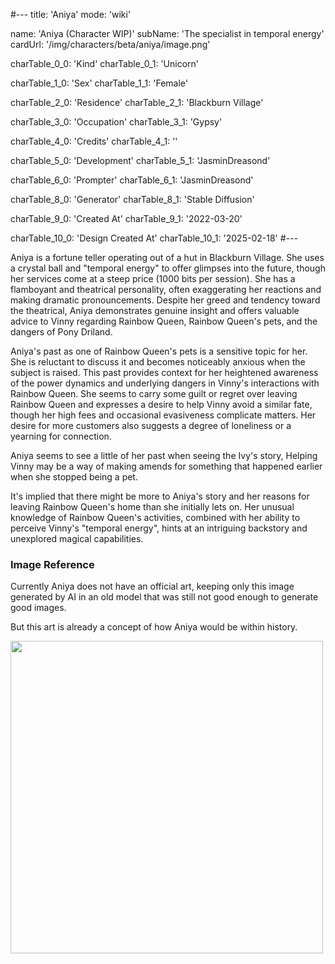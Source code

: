 #---
title: 'Aniya'
mode: 'wiki'

name: 'Aniya (Character WIP)'
subName: 'The specialist in temporal energy'
cardUrl: '/img/characters/beta/aniya/image.png'

charTable_0_0: 'Kind'
charTable_0_1: 'Unicorn'

charTable_1_0: 'Sex'
charTable_1_1: 'Female'

charTable_2_0: 'Residence'
charTable_2_1: 'Blackburn Village'

charTable_3_0: 'Occupation'
charTable_3_1: 'Gypsy'

charTable_4_0: 'Credits'
charTable_4_1: ''

charTable_5_0: 'Development'
charTable_5_1: 'JasminDreasond'

charTable_6_0: 'Prompter'
charTable_6_1: 'JasminDreasond'

charTable_8_0: 'Generator'
charTable_8_1: 'Stable Diffusion'

charTable_9_0: 'Created At'
charTable_9_1: '2022-03-20'

charTable_10_0: 'Design Created At'
charTable_10_1: '2025-02-18'
#---

<span class="made-by-ai">

Aniya is a fortune teller operating out of a hut in Blackburn Village. She uses a crystal ball and "temporal energy" to offer glimpses into the future, though her services come at a steep price (1000 bits per session). She has a flamboyant and theatrical personality, often exaggerating her reactions and making dramatic pronouncements. Despite her greed and tendency toward the theatrical, Aniya demonstrates genuine insight and offers valuable advice to Vinny regarding Rainbow Queen, Rainbow Queen's pets, and the dangers of Pony Driland. 

Aniya's past as one of Rainbow Queen's pets is a sensitive topic for her. She is reluctant to discuss it and becomes noticeably anxious when the subject is raised. This past provides context for her heightened awareness of the power dynamics and underlying dangers in Vinny's interactions with Rainbow Queen. She seems to carry some guilt or regret over leaving Rainbow Queen and expresses a desire to help Vinny avoid a similar fate, though her high fees and occasional evasiveness complicate matters. Her desire for more customers also suggests a degree of loneliness or a yearning for connection.

Aniya seems to see a little of her past when seeing the Ivy's story, Helping Vinny may be a way of making amends for something that happened earlier when she stopped being a pet.

It's implied that there might be more to Aniya's story and her reasons for leaving Rainbow Queen's home than she initially lets on. Her unusual knowledge of Rainbow Queen's activities, combined with her ability to perceive Vinny's "temporal energy", hints at an intriguing backstory and unexplored magical capabilities.

</span>

### Image Reference

Currently Aniya does not have an official art, keeping only this image generated by AI in an old model that was still not good enough to generate good images.

But this art is already a concept of how Aniya would be within history.

<img src="/img/characters/beta/aniya/image.png" height="500">